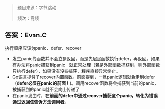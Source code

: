> 题目来源：字节跳动
>
> 频次：高频

## 答案：Evan.C

执行顺序应该为panic、defer、recover

- 发生panic的函数并不会立刻返回，而是先层层函数执行defer，再返回。如果有办法将panic捕获到panic，就正常处理（若是外部函数捕获到，则外部函数只执行defer），如果没有没有捕获，程序直接异常终止。
- Go语言提供了recover内置函数。前面提到，一旦panic逻辑就会走到defer（**defer必须在panic的前面！**)。调用recover函数将会捕获到当前的panic，被捕获到的panic就不会向上传递了
- 在panic发生时，**在前面的defer中通过recover捕获这个panic，转化为错误通过返回值告诉方法调用者**。  

